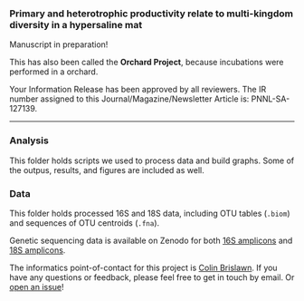 ### Primary and heterotrophic productivity relate to multi-kingdom diversity in a hypersaline mat

Manuscript in preparation!

This has also been called the **Orchard Project**, because incubations were performed in a orchard.

Your Information Release has been approved by all reviewers. The IR number assigned to this Journal/Magazine/Newsletter Article is: PNNL-SA-127139.

---

### Analysis

This folder holds scripts we used to process data and build graphs. Some of the outpus, results, and figures are included as well.

### Data

This folder holds processed 16S and 18S data, including OTU tables (`.biom`) and sequences of OTU centroids (`.fna`).

Genetic sequencing data is available on Zenodo for both [16S amplicons](https://zenodo.org/record/803376) and [18S amplicons](https://zenodo.org/record/803476).

The informatics point-of-contact for this project is [Colin Brislawn](https://www.github.com/colinbrislawn).
If you have any questions or feedback, please feel free to get in touch by email.
Or [open an issue](https://github.com/pnnl/bernstein-2017-productivity-and-diversity-2/issues)!

